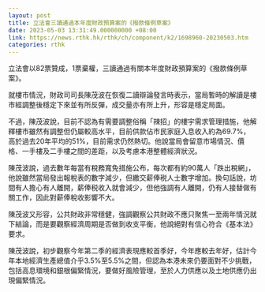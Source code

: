```yaml
---
layout: post
title: 立法會三讀通過本年度財政預算案的《撥款條例草案》
date: 2023-05-03 13:31:49.000000000 +08:00
link: https://news.rthk.hk/rthk/ch/component/k2/1698960-20230503.htm
categories: rthk
---
```


立法會以82票贊成，1票棄權，三讀通過有關本年度財政預算案的《撥款條例草案》。

就樓市情況，財政司司長陳茂波在恢復二讀辯論發言時表示，當局暫時的解讀是樓市經調整後穩定下來並有所反彈，成交量亦有所上升，形容是穩定局面。

不過，陳茂波說，目前不認為有需要調整俗稱「辣招」的樓宇需求管理措施，他解釋樓市雖然有調整但仍屬較高水平，目前供款佔市民家庭入息收入約為69.7%，高於過去20年平均的51%，目前需求仍然熱切。他說當局會留意市場情況、價格、一手樓及二手樓之間的差距，以及考慮本港整體經濟狀況。

陳茂波說，過去數年每當有稅務寬免措施公布，每次都有約90萬人「跌出稅網」，他說雖然當局發出報稅表的數字減少，但繳交薪俸税人士數字增加。換句話說，坊間有人擔心有人離開，薪俸税收入就會減少，但他強調有人離開，仍有人接替做有關工作，因此對薪俸稅收影響不大。

陳茂波又形容，公共財政非常穩健，強調觀察公共財政不應只聚焦一至兩年情況就下結論，而是要觀察經濟周期是否做到收支平衡，他說絕對有信心符合《基本法》要求。

陳茂波說，初步觀察今年第二季的經濟表現應較首季好，今年應較去年好，估計今年本地經濟生產總值介乎3.5%至5.5%之間，但認為本港未來仍要面對不少挑戰，包括高息環境和銀根偏緊情況，要做好風險管理，至於人力供應以及土地供應仍出現偏緊情況。

